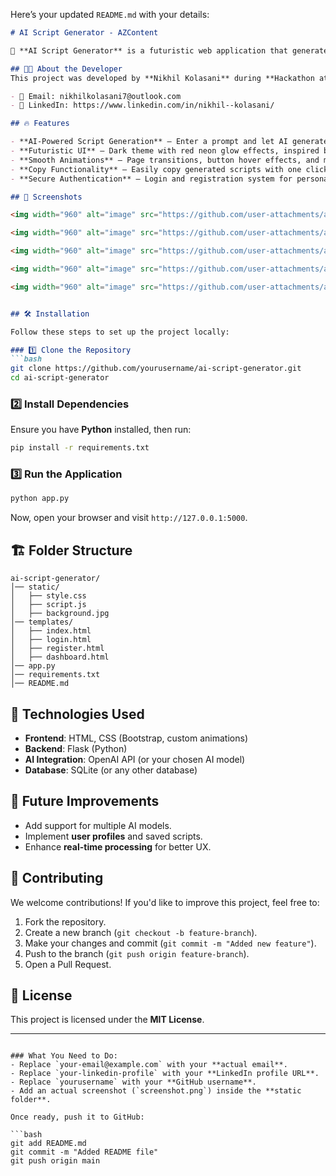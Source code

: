 Here’s your updated `README.md` with your details:  

```markdown
# AI Script Generator - AZContent

🚀 **AI Script Generator** is a futuristic web application that generates scripts using AI. Designed with a sleek **Netflix-inspired UI**, it provides an immersive experience for users looking to create content efficiently.

## 👨‍💻 About the Developer
This project was developed by **Nikhil Kolasani** during **Hackathon at BITS Pilani, Hyderabad**, on **March 24 & 25, 2025**.

- 📧 Email: nikhilkolasani7@outlook.com
- 🔗 LinkedIn: https://www.linkedin.com/in/nikhil--kolasani/

## 🔥 Features

- **AI-Powered Script Generation** – Enter a prompt and let AI generate scripts for you.
- **Futuristic UI** – Dark theme with red neon glow effects, inspired by Netflix.
- **Smooth Animations** – Page transitions, button hover effects, and motion backgrounds.
- **Copy Functionality** – Easily copy generated scripts with one click.
- **Secure Authentication** – Login and registration system for personalized access.

## 📸 Screenshots

<img width="960" alt="image" src="https://github.com/user-attachments/assets/531f7bc5-5eac-4a50-8bc7-6954d1b1fa9f" />

<img width="960" alt="image" src="https://github.com/user-attachments/assets/3a5d8241-9e02-4c4f-9dad-8e5609e76298" />

<img width="960" alt="image" src="https://github.com/user-attachments/assets/7d407f48-4103-48eb-a52d-2b4fb8995f47" />

<img width="960" alt="image" src="https://github.com/user-attachments/assets/ad62b3e3-12cf-4119-bdcc-11fe3120da3f" />

<img width="960" alt="image" src="https://github.com/user-attachments/assets/473d2e8b-706f-47e4-8692-96a816069997" />


## 🛠️ Installation

Follow these steps to set up the project locally:

### 1️⃣ Clone the Repository
```bash
git clone https://github.com/yourusername/ai-script-generator.git
cd ai-script-generator
```

### 2️⃣ Install Dependencies
Ensure you have **Python** installed, then run:
```bash
pip install -r requirements.txt
```

### 3️⃣ Run the Application
```bash
python app.py
```
Now, open your browser and visit `http://127.0.0.1:5000`.

## 🏗️ Folder Structure
```
ai-script-generator/
│── static/
│   ├── style.css
│   ├── script.js
│   ├── background.jpg
│── templates/
│   ├── index.html
│   ├── login.html
│   ├── register.html
│   ├── dashboard.html
│── app.py
│── requirements.txt
│── README.md
```

## 🚀 Technologies Used
- **Frontend**: HTML, CSS (Bootstrap, custom animations)
- **Backend**: Flask (Python)
- **AI Integration**: OpenAI API (or your chosen AI model)
- **Database**: SQLite (or any other database)

## 📌 Future Improvements
- Add support for multiple AI models.
- Implement **user profiles** and saved scripts.
- Enhance **real-time processing** for better UX.

## 🤝 Contributing
We welcome contributions! If you'd like to improve this project, feel free to:
1. Fork the repository.
2. Create a new branch (`git checkout -b feature-branch`).
3. Make your changes and commit (`git commit -m "Added new feature"`).
4. Push to the branch (`git push origin feature-branch`).
5. Open a Pull Request.

## 📄 License
This project is licensed under the **MIT License**.

---

```

### What You Need to Do:
- Replace `your-email@example.com` with your **actual email**.
- Replace `your-linkedin-profile` with your **LinkedIn profile URL**.
- Replace `yourusername` with your **GitHub username**.
- Add an actual screenshot (`screenshot.png`) inside the **static folder**.

Once ready, push it to GitHub:

```bash
git add README.md
git commit -m "Added README file"
git push origin main
```

